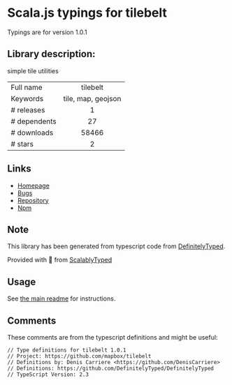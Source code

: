 
# Scala.js typings for tilebelt

Typings are for version 1.0.1

## Library description:
simple tile utilities

|                    |                 |
| ------------------ | :-------------: |
| Full name          | tilebelt |
| Keywords           | tile, map, geojson |
| # releases         | 1 |
| # dependents       | 27 |
| # downloads        | 58466 |
| # stars            | 2 |

## Links
- [Homepage](https://github.com/mapbox/tilebelt)
- [Bugs](https://github.com/mapbox/tilebelt/issues)
- [Repository](https://github.com/mapbox/tilebelt)
- [Npm](https://www.npmjs.com/package/tilebelt)
    


## Note
This library has been generated from typescript code from [DefinitelyTyped](https://definitelytyped.org).

Provided with :purple_heart: from [ScalablyTyped](https://github.com/oyvindberg/ScalablyTyped)

## Usage
See [the main readme](../../readme.md) for instructions.

## Comments

These comments are from the typescript definitions and might be useful:
```
// Type definitions for tilebelt 1.0.1
// Project: https://github.com/mapbox/tilebelt
// Definitions by: Denis Carriere <https://github.com/DenisCarriere>
// Definitions: https://github.com/DefinitelyTyped/DefinitelyTyped
// TypeScript Version: 2.3

```

